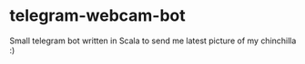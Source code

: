 # telegram-webcam-bot
Small telegram bot written in Scala to send me latest picture of my chinchilla :)
